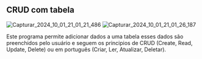 ## CRUD com tabela
![Capturar_2024_10_01_21_01_21_486](https://github.com/user-attachments/assets/c3069a39-f948-44be-af24-0d15d4c01821)
![Capturar_2024_10_01_21_01_26_187](https://github.com/user-attachments/assets/f44cf09d-e062-44db-9763-825df41f96bd)

Este programa permite adicionar dados a uma tabela esses dados são preenchidos pelo usuário e seguem os principios de
CRUD (Create, Read, Update, Delete) ou em português (Criar, Ler, Atualizar, Deletar).
